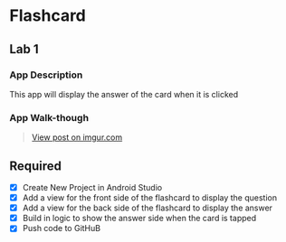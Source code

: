 # Flashcard


## Lab 1

### App Description
This app will display the answer of the card when it is clicked

### App Walk-though

<blockquote class="imgur-embed-pub" lang="en" data-id="ylnZqsD"><a href="https://imgur.com/ylnZqsD">View post on imgur.com</a></blockquote><script async src="//s.imgur.com/min/embed.js" charset="utf-8"></script>


## Required
- [x] Create New Project in Android Studio
- [x] Add a view for the front side of the flashcard to display the question
- [x] Add a view for the back side of the flashcard to display the answer
- [x] Build in logic to show the answer side when the card is tapped
- [x] Push code to GitHuB
